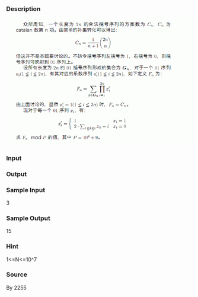 
### Description
![](/JudgeOnline/upload/201311/11.jpg)
### Input

### Output

### Sample Input
3
### Sample Output
15
### Hint
1<=N<=10^7
### Source
By 2255